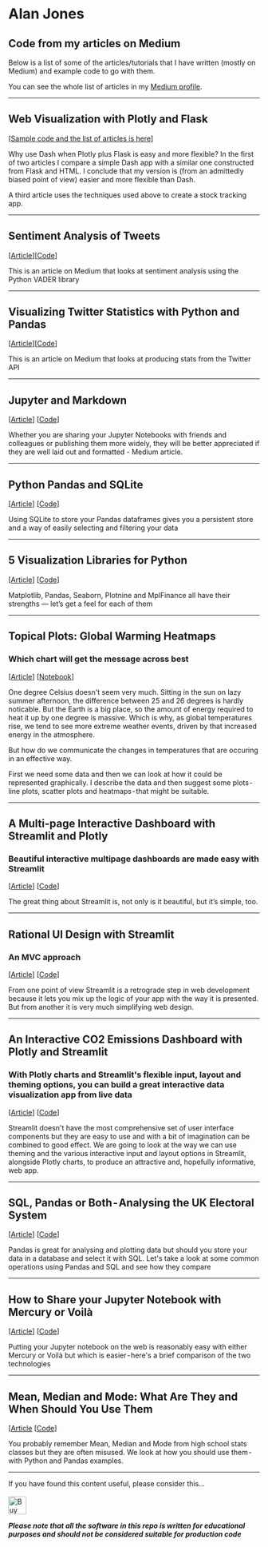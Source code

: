 # Alan Jones
## Code from my articles on Medium
Below is a list of some of the articles/tutorials that I have written (mostly on Medium) and example code to go with them.

You can see the whole list of articles in my [Medium profile](https://jones-alan.medium.com/).

<hr/>


## Web Visualization with Plotly and Flask

[[Sample code and the list of articles is here](https://alanjones2.github.io/Flask-Plotly/)]

Why use Dash when Plotly plus Flask is easy and more flexible? In the first of two articles I compare a simple Dash app with a similar one constructed from Flask and HTML. I conclude that my version is (from an admittedly biased point of view) easier and more flexible than Dash.

A third article uses the techniques used above to create a stock tracking app. 
<hr/>
 

## Sentiment Analysis of Tweets

[[Article](https://towardsdatascience.com/sentiment-analysis-of-tweets-167d040f0583)][[Code](https://github.com/alanjones2/Article-code/blob/master/sentimentvader.py)]

This is an article on Medium that looks at sentiment analysis using the Python VADER library

<hr/>

## Visualizing Twitter Statistics with Python and Pandas

[[Article](https://towardsdatascience.com/visualizing-twitter-statistics-with-python-and-pandas-956125b369e5)][[Code](https://github.com/alanjones2/Article-code/blob/master/twitterstats-anon.py)]

This is an article on Medium that looks at producing stats from the Twitter API

<hr/>

## Jupyter and Markdown

[[Article](https://towardsdatascience.com/jupyter-and-markdown-cbc1f0ea6406)] [[Code](https://github.com/alanjones2/Article-code/blob/master/markdownref.ipynb)]

Whether you are sharing your Jupyter Notebooks with friends and colleagues or publishing them more widely, 
they will be better appreciated if they are well laid out and formatted - Medium article.

<hr/>

## Python Pandas and SQLite

[[Article](https://towardsdatascience.com/python-pandas-and-sqlite-a0e2c052456f)] [[Code](https://github.com/alanjones2/Alan-Jones-article-code/blob/master/sqlitepandas.ipynb)]

Using SQLite to store your Pandas dataframes gives you a persistent store and a way of easily selecting and filtering your data

<hr/>

## 5 Visualization Libraries for Python

[[Article](https://towardsdatascience.com/5-visualization-libraries-for-python-7705527bcf99)] [[Code](https://github.com/alanjones2/Article-code/blob/master/5vizlibs.ipynb)]

Matplotlib, Pandas, Seaborn, Plotnine and MplFinance all have their strengths — let’s get a feel for each of them

<hr/>

## Topical Plots: Global Warming Heatmaps
### Which chart will get the message across best

[[Article](https://towardsdatascience.com/topical-plots-global-warming-6b5fb80a0371)] [[Notebook](https://github.com/alanjones2/Alan-Jones-article-code/blob/master/globalw.ipynb)]

One degree Celsius doesn't seem very much. Sitting in the sun on lazy summer afternoon, the difference between 25 and 26 degrees is hardly noticable.
But the Earth is a big place, so the amount of energy required to heat it up by one degree is massive. Which is why, as global temperatures rise, we tend to see more extreme weather events, driven by that increased energy in the atmosphere.

But how do we communicate the changes in temperatures that are occuring in an effective way. 

First we need some data and then we can look at how it could be represented graphically. I describe the data and then suggest some plots - line plots, scatter plots and heatmaps - that might be suitable.
<hr/>

## A Multi-page Interactive Dashboard with Streamlit and Plotly
### Beautiful interactive multipage dashboards are made easy with Streamlit
[[Article](https://towardsdatascience.com/a-multi-page-interactive-dashboard-with-streamlit-and-plotly-c3182443871a)] [[Code](https://github.com/alanjones2/Alan-Jones-article-code/blob/master/sttest4.py)]

The great thing about Streamlit is, not only is it beautiful, but it’s simple, too.
<hr/>

## Rational UI Design with Streamlit
### An MVC approach
[[Article](https://towardsdatascience.com/rational-ui-design-with-streamlit-61619f7a6ea4)] [[Code](https://github.com/alanjones2/Alan-Jones-article-code/blob/master/rat1.py)]

From one point of view Streamlit is a retrograde step in web development because it lets you mix up the logic of your app with the way it is presented. But from another it is very much simplifying web design.
<hr/>

## An Interactive CO2 Emissions Dashboard with Plotly and  Streamlit
### With Plotly charts and Streamlit's flexible input, layout and theming options, you can build a great interactive data visualization app from live data
[[Article](https://towardsdatascience.com/an-interactive-co2-emissions-dashboard-with-plotly-and-streamlit-b0bd4ae80cc8)] [[Code](https://github.com/alanjones2/Alan-Jones-article-code/tree/master/streamlitdark)]

Streamlit doesn't have the most comprehensive set of user interface components but they are easy to use and with a bit of imagination can be combined to good effect.
We are going to look at the way we can use theming and the various interactive input and layout options in Streamlit, alongside Plotly charts, to produce an attractive and, hopefully informative, web app.
<hr/>

## SQL, Pandas or Both - Analysing the UK Electoral System
[[Article](https://towardsdatascience.com/sql-pandas-or-both-analysing-the-uk-electoral-system-24fa01d33d05)] [[Code](https://github.com/alanjones2/Alan-Jones-article-code/tree/master/sqlpandas)]

Pandas is great for analysing and plotting data but should you store your data in a database and select it with SQL. Let's take a look at some common operations using Pandas and SQL and see how they compare
<hr/>

## How to Share your Jupyter Notebook with Mercury or Voilà
[[Article](https://towardsdatascience.com/how-to-share-your-jupyter-notebook-with-mercury-or-voil%C3%A0-2177110d2f6e)] [[Code](https://github.com/alanjones2/Alan-Jones-article-code/tree/master/mercury)]

Putting your Jupyter notebook on the web is reasonably easy with either Mercury or Voilà but which is easier - here's a brief comparison of the two technologies
<hr/>

## Mean, Median and Mode: What Are They and When Should You Use Them
[[Article](#) [[Code](https://github.com/alanjones2/Alan-Jones-article-code/tree/master/meanmedianmode)]

You probably remember Mean, Median and Mode from high school stats classes but they are often misused. We look at how you should use them - with Python and Pandas examples.

<hr/>
If you have found this content useful, please consider this... <br/><br/>
<a href='https://ko-fi.com/M4M64THKG' target='_blank'><img height='36' style='border:0px;height:36px;' src='https://cdn.ko-fi.com/cdn/kofi2.png?v=2' border='0' alt='Buy Me a Coffee at ko-fi.com' /></a>

__*Please note that all the software in this repo is written for educational purposes and should not be considered suitable for production code*__



